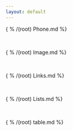 ```yaml
---
layout: default
--- 
```


{ % /(root) Phone.md %}

<br> 

{ % /(root) Image.md %} 

<br> 

{ % /(root) Links.md  %}

<br> 

{ % /(root) Lists.md %}

<br> 

{ % /(root) table.md %}
